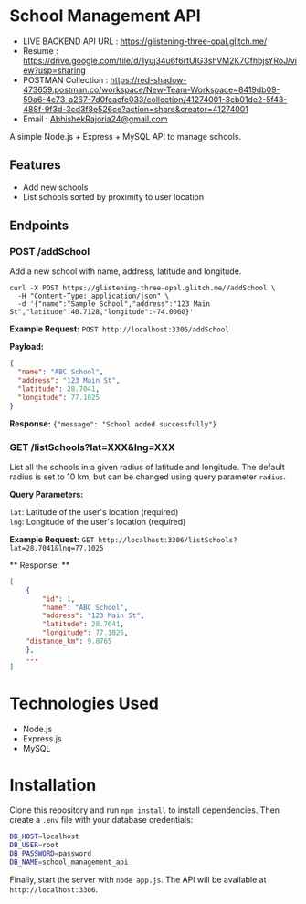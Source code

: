 # School Management API

- LIVE BACKEND API URL : https://glistening-three-opal.glitch.me/
- Resume :  https://drive.google.com/file/d/1yuj34u6f6rtUIG3shVM2K7CfhbjsYRoJ/view?usp=sharing
- POSTMAN Collection : https://red-shadow-473659.postman.co/workspace/New-Team-Workspace~8419db09-59a6-4c73-a267-7d0fcacfc033/collection/41274001-3cb01de2-5f43-488f-9f3d-3cd3f8e526ce?action=share&creator=41274001
- Email : AbhishekRajoria24@gmail.com

A simple Node.js + Express + MySQL API to manage schools.

## Features

- Add new schools
- List schools sorted by proximity to user location

## Endpoints

### POST /addSchool


Add a new school with name, address, latitude and longitude.

```
curl -X POST https://glistening-three-opal.glitch.me//addSchool \
  -H "Content-Type: application/json" \
  -d '{"name":"Sample School","address":"123 Main St","latitude":40.7128,"longitude":-74.0060}'

```

**Example Request:** `POST http://localhost:3306/addSchool`

**Payload:**
```json
{
  "name": "ABC School",
  "address": "123 Main St",
  "latitude": 28.7041,
  "longitude": 77.1025
}
```

**Response:** `{"message": "School added successfully"}`

### GET /listSchools?lat=XXX&lng=XXX




List all the schools in a given radius of latitude and longitude.
The default radius is set to 10 km, but can be changed using query parameter `radius`.

**Query Parameters:**

`lat`: Latitude of the user's location (required)  
`lng`: Longitude of the user's location (required)

**Example Request:** `GET http://localhost:3306/listSchools?lat=28.7041&lng=77.1025`

** Response: **
```json
[
    {
        "id": 1,
        "name": "ABC School",
        "address": "123 Main St",
        "latitude": 28.7041,
        "longitude": 77.1025,
	"distance_km": 9.8765
    },
    ...
]
```

# Technologies Used
- Node.js
- Express.js
- MySQL

# Installation
Clone this repository and run `npm install` to install dependencies. Then create a `.env` file with your database credentials:
```bash
DB_HOST=localhost
DB_USER=root
DB_PASSWORD=password
DB_NAME=school_management_api
```
Finally, start the server with `node app.js`. The API will be available at `http://localhost:3306`.


